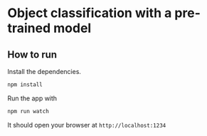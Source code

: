 # Object classification with a pre-trained model

## How to run

Install the dependencies.

```bash
npm install
```

Run the app with

```bash
npm run watch
```

It should open your browser at `http://localhost:1234`
